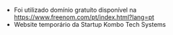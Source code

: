 * Foi utilizado domínio gratuíto disponível na https://www.freenom.com/pt/index.html?lang=pt
* Website temporário da Startup Kombo Tech Systems
